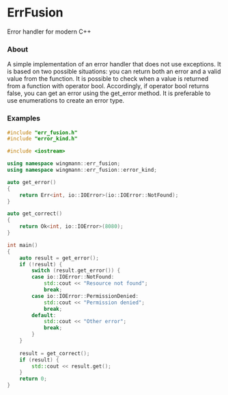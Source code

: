 # ErrFusion
Error handler for modern C++

### About
A simple implementation of an error handler that does not use exceptions.
It is based on two possible situations: you can return both an error and a valid value from the function.
It is possible to check when a value is returned from a function with operator bool.
Accordingly, if operator bool returns false, you can get an error using the get_error method.
It is preferable to use enumerations to create an error type.

### Examples

```cpp
#include "err_fusion.h"
#include "error_kind.h"

#include <iostream>

using namespace wingmann::err_fusion;
using namespace wingmann::err_fusion::error_kind;

auto get_error()
{
    return Err<int, io::IOError>(io::IOError::NotFound);
}

auto get_correct()
{
    return Ok<int, io::IOError>(8080);
}

int main()
{
    auto result = get_error();
    if (!result) {
        switch (result.get_error()) {
        case io::IOError::NotFound:
            std::cout << "Resource not found";
            break;
        case io::IOError::PermissionDenied:
            std::cout << "Permission denied";
            break;
        default:
            std::cout << "Other error";
            break;
        }
    }
    
    result = get_correct();
    if (result) {
        std::cout << result.get();
    }
    return 0;
}
```
